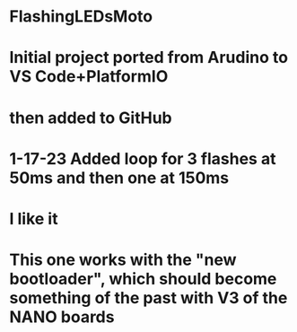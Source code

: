 # FlashingLEDsMoto
# Initial project ported from Arudino to VS Code+PlatformIO
# then added to GitHub
# 1-17-23 Added loop for 3 flashes at 50ms and then one at 150ms
#   I like it
# This one works with the "new bootloader", which should become something of the past with V3 of the NANO boards



